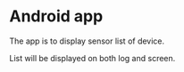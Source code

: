 # Android app

The app is to display sensor list of device.

List will be displayed on both log and screen.

